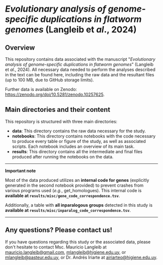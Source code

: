 # _Evolutionary analysis of genome-specific duplications in flatworm genomes_ (Langleib et _al_., 2024)

## Overview
This repository contains data associated with the manuscript "_Evolutionary analysis of genome-specific duplications in flatworm genomes_" (Langleib et _al_., 2024). All necessary data needed to perform the analyses described in the text can be found here, including the raw data and the resultant files (up to 100 MB, due to GitHub storage limits).

Further data is available on Zenodo: https://zenodo.org/doi/10.5281/zenodo.10257625.

## Main directories and their content
This repository is structured with three main directories:

- **data**: This directory contains the raw data necessary for the study.
- **notebooks**: This directory contains notebooks with the code necessary to produce every table or figure of the study, as well as associated scripts. Each notebook includes an overview of its main task.
- **results**: This directory contains all the intermediate and final files produced after running the notebooks on the data.

___
**Important note**

Most of the data produced utilizes an **internal code for genes** (explicitly generated in the second notebook provided) to prevent crashes from various programs used (_e.g._, get_homologues). This internal code is **available at `results/misc/gene_code_correspondence.tsv`**.

Additionally, a table with **all inparalogous groups** detected in this study is **available at `results/misc/inparalog_code_correspondence.tsv`**.
___

## Any questions? Please contact us!
If you have questions regarding this study or the associated data, please don't hesitate to contact Msc. Mauricio Langleib at mauricio.langleib@gmail.com, mlangleib@higiene.edu.uy, or mlangleib@pasteur.edu.uy, or Dr. Andrés Iriarte at airiarteo@higiene.edu.uy.
